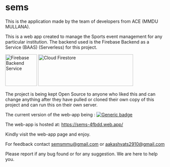 # sems
This is the application made by the team of developers from ACE (MMDU MULLANA).

This is a web app created to manage the Sports event management for any particular institution.
The backend used is the Firebase Backend as a Service (BAAS) (Serverless) for this project. 

<img src="https://cdn4.iconfinder.com/data/icons/google-i-o-2016/512/google_firebase-512.png" alt="Firebase Backend Service" width="100" height="100"> <img src="https://miro.medium.com/fit/c/1838/551/1*nV3wzxQFRxz54OVZbOG2SQ.png" alt="Cloud Firestore" width="300" height="100">

The project is being kept Open Source to anyone who liked this and can change anything after they have pulled or cloned their own copy of this project and can run this on their own server.

The current version of the web-app being : [![Generic badge](https://img.shields.io/badge/Version-1.0-Green.svg)](https://shields.io/)

The web-app is hosted at: https://sems-4fbdd.web.app/

Kindly visit the web-app page and enjoy.

For feedback contact semsmmu@gmail.com or aakashvats2910@gmail.com

Please report if any bug found or for any suggestion. We are here to help you.
